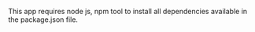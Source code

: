 This app requires node js, npm tool to install all dependencies available in the package.json file.
